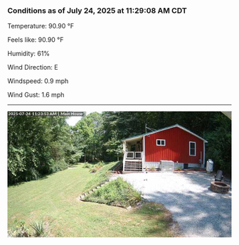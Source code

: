 ### Conditions as of July 24, 2025 at 11:29:08 AM CDT 

Temperature: 90.90 &deg;F

Feels like: 90.90 &deg;F

Humidity: 61%

Wind Direction: E

Windspeed: 0.9 mph

Wind Gust: 1.6 mph

---

<img src="./images/latest.jpeg"/>

